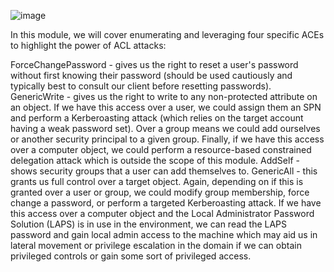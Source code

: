 ![image](https://github.com/user-attachments/assets/188f3428-eafc-479d-8608-003f2f109e94)

In this module, we will cover enumerating and leveraging four specific ACEs to highlight the power of ACL attacks:

ForceChangePassword - gives us the right to reset a user's password without first knowing their password (should be used cautiously and typically best to consult our client before resetting passwords).
GenericWrite - gives us the right to write to any non-protected attribute on an object. If we have this access over a user, we could assign them an SPN and perform a Kerberoasting attack (which relies on the target account having a weak password set). Over a group means we could add ourselves or another security principal to a given group. Finally, if we have this access over a computer object, we could perform a resource-based constrained delegation attack which is outside the scope of this module.
AddSelf - shows security groups that a user can add themselves to.
GenericAll - this grants us full control over a target object. Again, depending on if this is granted over a user or group, we could modify group membership, force change a password, or perform a targeted Kerberoasting attack. If we have this access over a computer object and the Local Administrator Password Solution (LAPS) is in use in the environment, we can read the LAPS password and gain local admin access to the machine which may aid us in lateral movement or privilege escalation in the domain if we can obtain privileged controls or gain some sort of privileged access.
